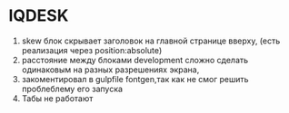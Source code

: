 # IQDESK

1. skew блок скрывает заголовок на главной странице вверху, (есть реализация через position:absolute)
2. расстояние между блоками development сложно сделать одинаковым на разных разрешениях экрана,
3. закоментировал в gulpfile fontgen,так как не смог решить проблеблему его запуска
4. Табы не работают
